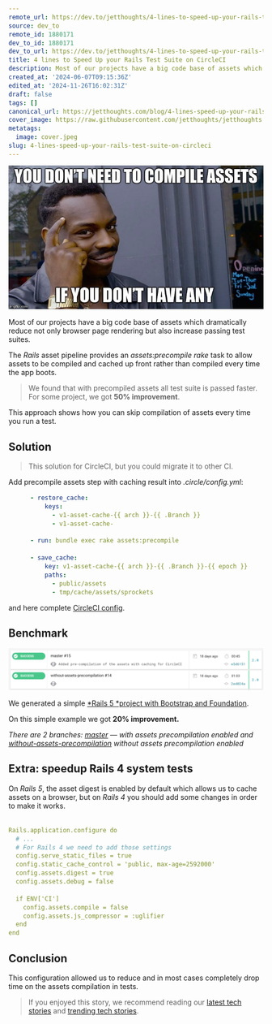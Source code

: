 ```yaml
---
remote_url: https://dev.to/jetthoughts/4-lines-to-speed-up-your-rails-test-suite-on-circleci-32lp
source: dev_to
remote_id: 1880171
dev_to_id: 1880171
dev_to_url: https://dev.to/jetthoughts/4-lines-to-speed-up-your-rails-test-suite-on-circleci-32lp
title: 4 lines to Speed Up your Rails Test Suite on CircleCI
description: Most of our projects have a big code base of assets which dramatically reduce not only browser page...
created_at: '2024-06-07T09:15:36Z'
edited_at: '2024-11-26T16:02:31Z'
draft: false
tags: []
canonical_url: https://jetthoughts.com/blog/4-lines-speed-up-your-rails-test-suite-on-circleci/
cover_image: https://raw.githubusercontent.com/jetthoughts/jetthoughts.github.io/master/content/blog/4-lines-speed-up-your-rails-test-suite-on-circleci/cover.jpeg
metatags:
  image: cover.jpeg
slug: 4-lines-speed-up-your-rails-test-suite-on-circleci
---
```

![](file_0.jpeg)

Most of our projects have a big code base of assets which dramatically reduce not only browser page rendering but also increase passing test suites.

The *Rails* asset pipeline provides an *assets:precompile* *rake* task to allow assets to be compiled and cached up front rather than compiled every time the app boots.
> We found that with precompiled assets all test suite is passed faster. For some project, we got **50% improvement**.

This approach shows how you can skip compilation of assets every time you run a test.

## Solution
>
> This solution for CircleCI, but you could migrate it to other CI.

Add precompile assets step with caching result into *.circle/config.yml*:

```yaml
      - restore_cache:
          keys:
            - v1-asset-cache-{{ arch }}-{{ .Branch }}
            - v1-asset-cache-

      - run: bundle exec rake assets:precompile

      - save_cache:
          key: v1-asset-cache-{{ arch }}-{{ .Branch }}-{{ epoch }}
          paths:
            - public/assets
            - tmp/cache/assets/sprockets
```

and here complete [CircleCI config](https://gist.github.com/pftg/92cb374182ffec19c37352c435fb3684).

## Benchmark

![](file_1.jpeg)

We generated a simple [*Rails 5 *project with Bootstrap and Foundation](https://github.com/jetthoughts/playground-for-speedup-tests-by-precompile-assets).

On this simple example we got **20% improvement.**

*There are 2 branches: [master](https://github.com/jetthoughts/playground-for-speedup-tests-by-precompile-assets/tree/master) — with assets precompilation enabled and [without-assets-precompilation](https://github.com/jetthoughts/playground-for-speedup-tests-by-precompile-assets/tree/without-assets-precompilation) without assets precompilation enabled*

## Extra: speedup Rails 4 system tests

On *Rails 5*, the asset digest is enabled by default which allows us to cache assets on a browser, but on *Rails 4* you should add some changes in order to make it works.

```yaml

Rails.application.configure do
  # ...
  # For Rails 4 we need to add those settings
  config.serve_static_files = true
  config.static_cache_control = 'public, max-age=2592000'
  config.assets.digest = true
  config.assets.debug = false

  if ENV['CI']
    config.assets.compile = false
    config.assets.js_compressor = :uglifier
  end
end
```

## Conclusion

This configuration allowed us to reduce and in most cases completely drop time on the assets compilation in tests.
> If you enjoyed this story, we recommend reading our [latest tech stories](https://jtway.co) and [trending tech stories](https://jtway.co/trending).
